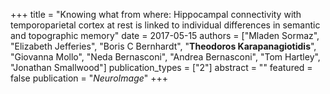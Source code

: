 +++
title = "Knowing what from where: Hippocampal connectivity with temporoparietal cortex at rest is linked to individual differences in semantic and topographic memory"
date = 2017-05-15
authors = ["Mladen Sormaz", "Elizabeth Jefferies", "Boris C Bernhardt", "**Theodoros Karapanagiotidis**", "Giovanna Mollo", "Neda Bernasconi", "Andrea Bernasconi", "Tom Hartley", "Jonathan Smallwood"]
publication_types = ["2"]
abstract = ""
featured = false
publication = "*NeuroImage*"
+++

